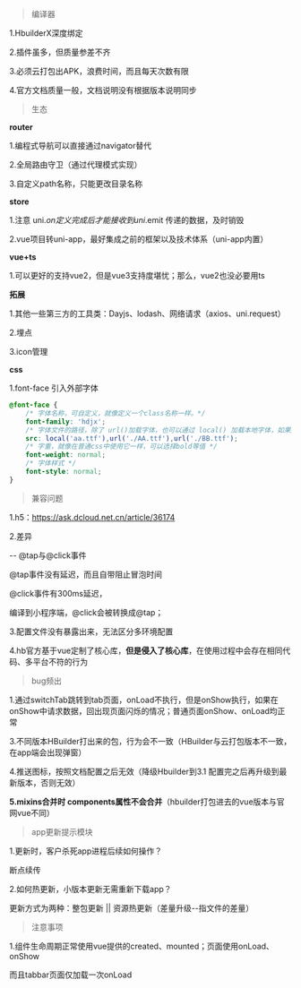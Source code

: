 > 编译器

1.HbuilderX深度绑定

2.插件虽多，但质量参差不齐

3.必须云打包出APK，浪费时间，而且每天次数有限

4.官方文档质量一般，文档说明没有根据版本说明同步



> 生态

**router**

1.编程式导航可以直接通过navigator替代

2.全局路由守卫（通过代理模式实现）

3.自定义path名称，只能更改目录名称



**store**

1.注意 uni.$on 定义完成后才能接收到 uni.$emit 传递的数据，及时销毁

2.vue项目转uni-app，最好集成之前的框架以及技术体系（uni-app内置）



**vue+ts**

1.可以更好的支持vue2，但是vue3支持度堪忧；那么，vue2也没必要用ts



**拓展**

1.其他一些第三方的工具类：Dayjs、lodash、网络请求（axios、uni.request）

2.埋点

3.icon管理



**css**

1.font-face 引入外部字体

```css
@font-face {
    /* 字体名称，可自定义，就像定义一个class名称一样。*/
    font-family: 'hdjx'; 
    /* 字体文件的路径，除了 url()加载字体，也可以通过 local() 加载本地字体，如果第一个字体加载失败，顺序加载第二个 */
    src: local('aa.ttf'),url('./AA.ttf'),url('./BB.ttf'); 
    /* 字重，就像在普通css中使用它一样，可以选择bold等值 */
    font-weight: normal;
    /* 字体样式 */
    font-style: normal;
}
```



> 兼容问题

1.h5：https://ask.dcloud.net.cn/article/36174

2.差异

-- @tap与@click事件

@tap事件没有延迟，而且自带阻止冒泡时间

@click事件有300ms延迟，

编译到小程序端，@click会被转换成@tap；

3.配置文件没有暴露出来，无法区分多环境配置

4.hb官方基于vue定制了核心库，**但是侵入了核心库**，在使用过程中会存在相同代码、多平台不符的行为



> bug频出

1.通过switchTab跳转到tab页面，onLoad不执行，但是onShow执行，如果在onShow中请求数据，回出现页面闪烁的情况；普通页面onShow、onLoad均正常

3.不同版本HBuilder打出来的包，行为会不一致（HBuilder与云打包版本不一致，在app端会出现弹窗）

4.推送图标，按照文档配置之后无效（降级Hbuilder到3.1 配置完之后再升级到最新版本，否则无效）

**5.mixins合并时 components属性不会合并**（hbuilder打包进去的vue版本与官网vue不同）



> app更新提示模块

1.更新时，客户杀死app进程后续如何操作？

断点续传



2.如何热更新，小版本更新无需重新下载app？

更新方式为两种：整包更新 || 资源热更新（差量升级--指文件的差量）



> 注意事项

1.组件生命周期正常使用vue提供的created、mounted；页面使用onLoad、onShow

而且tabbar页面仅加载一次onLoad

